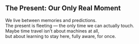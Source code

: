 ## The Present: Our Only Real Moment
We live between memories and predictions.  
The present is fleeting — the only time we can actually touch.  
Maybe time travel isn’t about machines at all,  
but about learning to stay here, fully aware, for once.
